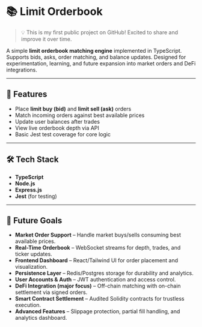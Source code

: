 # 📚 Limit Orderbook

> 💡 This is my first public project on GitHub! Excited to share and improve it over time.

A simple **limit orderbook matching engine** implemented in TypeScript. Supports bids, asks, order matching, and balance updates. Designed for experimentation, learning, and future expansion into market orders and DeFi integrations.

---

## 🚀 Features

- Place **limit buy (bid)** and **limit sell (ask)** orders
- Match incoming orders against best available prices
- Update user balances after trades
- View live orderbook depth via API
- Basic Jest test coverage for core logic

---
## 🛠️ Tech Stack

- **TypeScript**
- **Node.js**
- **Express.js**
- **Jest** (for testing)

---

## 🎯 Future Goals

- **Market Order Support** – Handle market buys/sells consuming best available prices.  
- **Real-Time Orderbook** – WebSocket streams for depth, trades, and ticker updates.  
- **Frontend Dashboard** – React/Tailwind UI for order placement and visualization.  
- **Persistence Layer** – Redis/Postgres storage for durability and analytics.  
- **User Accounts & Auth** – JWT authentication and access control.  
- **DeFi Integration (major focus)** – Off-chain matching with on-chain settlement via signed orders.  
- **Smart Contract Settlement** – Audited Solidity contracts for trustless execution.  
- **Advanced Features** – Slippage protection, partial fill handling, and analytics dashboard.  
